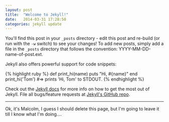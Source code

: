 ```yaml
---
layout: post
title:  "Welcome to Jekyll!"
date:   2014-03-31 17:28:50
categories: jekyll update
---
```


You'll find this post in your `_posts` directory - edit this post and re-build (or run with the `-w` switch) to see your changes!
To add new posts, simply add a file in the `_posts` directory that follows the convention: YYYY-MM-DD-name-of-post.ext.

Jekyll also offers powerful support for code snippets:

{% highlight ruby %}
def print_hi(name)
  puts "Hi, #{name}"
end
print_hi('Tom')
#=> prints 'Hi, Tom' to STDOUT.
{% endhighlight %}

Check out the [Jekyll docs][jekyll] for more info on how to get the most out of Jekyll. File all bugs/feature requests at [Jekyll's GitHub repo][jekyll-gh].

---

Ok, it's  Malcolm, I guess I should delete this page, but I'm going to leave it till I know what I'm doing....



[jekyll-gh]: https://github.com/mojombo/jekyll
[jekyll]:    http://jekyllrb.com

